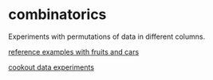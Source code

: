# combinatorics
Experiments with permutations of data in different columns.

[reference examples with fruits and cars](documentation\combinatorics.html)

[cookout data experiments](cookout\cookout.html)
